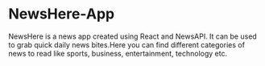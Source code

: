 # NewsHere-App
NewsHere is a news app created using React and NewsAPI. It can be used to grab quick daily news bites.Here you can find different categories of news to read like sports, business, entertainment, technology etc.
